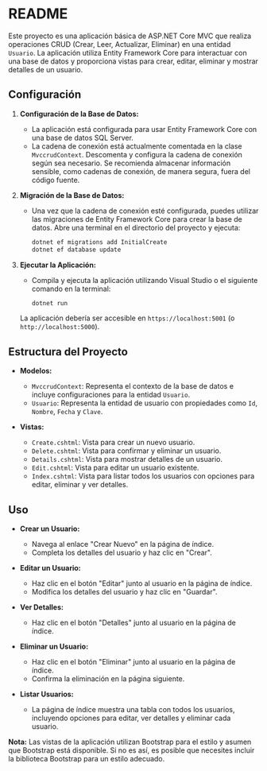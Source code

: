# README
Este proyecto es una aplicación básica de ASP.NET Core MVC que realiza operaciones CRUD (Crear, Leer, Actualizar, Eliminar) en una entidad `Usuario`. La aplicación utiliza Entity Framework Core para interactuar con una base de datos y proporciona vistas para crear, editar, eliminar y mostrar detalles de un usuario.

## Configuración

1. **Configuración de la Base de Datos:**
   - La aplicación está configurada para usar Entity Framework Core con una base de datos SQL Server.
   - La cadena de conexión está actualmente comentada en la clase `MvccrudContext`. Descomenta y configura la cadena de conexión según sea necesario. Se recomienda almacenar información sensible, como cadenas de conexión, de manera segura, fuera del código fuente.

2. **Migración de la Base de Datos:**
   - Una vez que la cadena de conexión esté configurada, puedes utilizar las migraciones de Entity Framework Core para crear la base de datos. Abre una terminal en el directorio del proyecto y ejecuta:
     ```bash
     dotnet ef migrations add InitialCreate
     dotnet ef database update
     ```

3. **Ejecutar la Aplicación:**
   - Compila y ejecuta la aplicación utilizando Visual Studio o el siguiente comando en la terminal:
     ```bash
     dotnet run
     ```

   La aplicación debería ser accesible en `https://localhost:5001` (o `http://localhost:5000`).

## Estructura del Proyecto

- **Modelos:**
  - `MvccrudContext`: Representa el contexto de la base de datos e incluye configuraciones para la entidad `Usuario`.
  - `Usuario`: Representa la entidad de usuario con propiedades como `Id`, `Nombre`, `Fecha` y `Clave`.

- **Vistas:**
  - `Create.cshtml`: Vista para crear un nuevo usuario.
  - `Delete.cshtml`: Vista para confirmar y eliminar un usuario.
  - `Details.cshtml`: Vista para mostrar detalles de un usuario.
  - `Edit.cshtml`: Vista para editar un usuario existente.
  - `Index.cshtml`: Vista para listar todos los usuarios con opciones para editar, eliminar y ver detalles.

## Uso

- **Crear un Usuario:**
  - Navega al enlace "Crear Nuevo" en la página de índice.
  - Completa los detalles del usuario y haz clic en "Crear".

- **Editar un Usuario:**
  - Haz clic en el botón "Editar" junto al usuario en la página de índice.
  - Modifica los detalles del usuario y haz clic en "Guardar".

- **Ver Detalles:**
  - Haz clic en el botón "Detalles" junto al usuario en la página de índice.

- **Eliminar un Usuario:**
  - Haz clic en el botón "Eliminar" junto al usuario en la página de índice.
  - Confirma la eliminación en la página siguiente.

- **Listar Usuarios:**
  - La página de índice muestra una tabla con todos los usuarios, incluyendo opciones para editar, ver detalles y eliminar cada usuario.

**Nota:** Las vistas de la aplicación utilizan Bootstrap para el estilo y asumen que Bootstrap está disponible. Si no es así, es posible que necesites incluir la biblioteca Bootstrap para un estilo adecuado.
